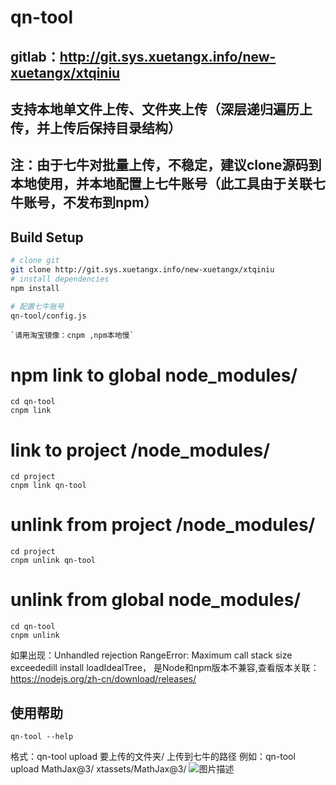 # qn-tool

## gitlab：http://git.sys.xuetangx.info/new-xuetangx/xtqiniu

## 支持本地单文件上传、文件夹上传（深层递归遍历上传，并上传后保持目录结构）
## 注：由于七牛对批量上传，不稳定，建议clone源码到本地使用，并本地配置上七牛账号（此工具由于关联七牛账号，不发布到npm）

## Build Setup

``` bash
# clone git
git clone http://git.sys.xuetangx.info/new-xuetangx/xtqiniu
# install dependencies
npm install

# 配置七牛账号
qn-tool/config.js
```
```
`请用淘宝镜像：cnpm ,npm本地慢`
```
# npm link to global node_modules/
```
cd qn-tool
cnpm link
```

# link to project /node_modules/
```
cd project
cnpm link qn-tool
```

# unlink from project /node_modules/
```
cd project
cnpm unlink qn-tool
```

# unlink from global node_modules/
```
cd qn-tool
cnpm unlink
```
如果出现：Unhandled rejection RangeError: Maximum call stack size exceededill install loadIdealTree，
是Node和npm版本不兼容,查看版本关联：https://nodejs.org/zh-cn/download/releases/

## 使用帮助
```
qn-tool --help
```
格式：qn-tool upload 要上传的文件夹/  上传到七牛的路径
例如：qn-tool upload MathJax@3/ xtassets/MathJax@3/
![图片描述](https://proxt-cdn.xuetangx.com/fe-proxtassets/images/tapd_23552461_base64_1599821687_57.png)